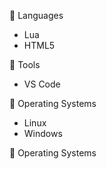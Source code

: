 🔧 Languages
- Lua
- HTML5

🔧 Tools
- VS Code

🔧 Operating Systems
- Linux
- Windows

🔧 Operating Systems
